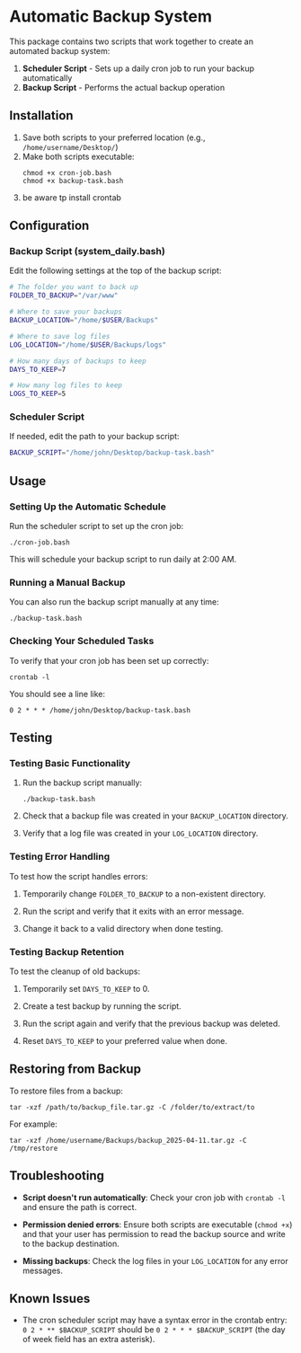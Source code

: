 # Automatic Backup System

This package contains two scripts that work together to create an automated backup system:

1. **Scheduler Script** - Sets up a daily cron job to run your backup automatically
2. **Backup Script** - Performs the actual backup operation

## Installation

1. Save both scripts to your preferred location (e.g., `/home/username/Desktop/`)
2. Make both scripts executable:
   ```
   chmod +x cron-job.bash
   chmod +x backup-task.bash
   ```
3. be aware tp install crontab
## Configuration

### Backup Script (system_daily.bash)

Edit the following settings at the top of the backup script:

```bash
# The folder you want to back up
FOLDER_TO_BACKUP="/var/www"

# Where to save your backups
BACKUP_LOCATION="/home/$USER/Backups"

# Where to save log files
LOG_LOCATION="/home/$USER/Backups/logs"

# How many days of backups to keep
DAYS_TO_KEEP=7

# How many log files to keep
LOGS_TO_KEEP=5
```

### Scheduler Script

If needed, edit the path to your backup script:

```bash
BACKUP_SCRIPT="/home/john/Desktop/backup-task.bash"
```

## Usage

### Setting Up the Automatic Schedule

Run the scheduler script to set up the cron job:

```
./cron-job.bash
```

This will schedule your backup script to run daily at 2:00 AM.

### Running a Manual Backup

You can also run the backup script manually at any time:

```
./backup-task.bash
```

### Checking Your Scheduled Tasks

To verify that your cron job has been set up correctly:

```
crontab -l
```

You should see a line like:
```
0 2 * * * /home/john/Desktop/backup-task.bash
```

## Testing

### Testing Basic Functionality

1. Run the backup script manually:
   ```
   ./backup-task.bash
   ```
   
2. Check that a backup file was created in your `BACKUP_LOCATION` directory.
   
3. Verify that a log file was created in your `LOG_LOCATION` directory.

### Testing Error Handling

To test how the script handles errors:

1. Temporarily change `FOLDER_TO_BACKUP` to a non-existent directory.
   
2. Run the script and verify that it exits with an error message.
   
3. Change it back to a valid directory when done testing.

### Testing Backup Retention

To test the cleanup of old backups:

1. Temporarily set `DAYS_TO_KEEP` to 0.
   
2. Create a test backup by running the script.
   
3. Run the script again and verify that the previous backup was deleted.
   
4. Reset `DAYS_TO_KEEP` to your preferred value when done.

## Restoring from Backup

To restore files from a backup:

```
tar -xzf /path/to/backup_file.tar.gz -C /folder/to/extract/to
```

For example:

```
tar -xzf /home/username/Backups/backup_2025-04-11.tar.gz -C /tmp/restore
```

## Troubleshooting

- **Script doesn't run automatically**: Check your cron job with `crontab -l` and ensure the path is correct.
  
- **Permission denied errors**: Ensure both scripts are executable (`chmod +x`) and that your user has permission to read the backup source and write to the backup destination.
  
- **Missing backups**: Check the log files in your `LOG_LOCATION` for any error messages.

## Known Issues

- The cron scheduler script may have a syntax error in the crontab entry: `0 2 * ** $BACKUP_SCRIPT` should be `0 2 * * * $BACKUP_SCRIPT` (the day of week field has an extra asterisk).
